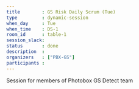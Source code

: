 ```yaml
---
title        : GS Risk Daily Scrum (Tue)
type         : dynamic-session
when_day     : Tue
when_time    : DS-1
room_id      : table-1
session_slack: 
status       : done
description  :
organizers   : ["PBX-GS"]
participants :
---
```



Session for members of Photobox GS Detect team
